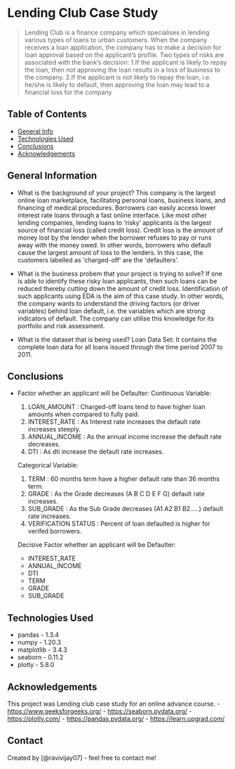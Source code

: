 # Lending Club Case Study

> Lending Club is a finance company which specialises in lending various types of loans to urban customers. When the company receives a loan application, the company has to make a decision for loan approval based on the applicant’s profile. Two types of risks are associated with the bank’s decision:
  1.If the applicant is likely to repay the loan, then not approving the loan results in a loss of business to the company.
  2.If the applicant is not likely to repay the loan, i.e. he/she is likely to default, then approving the loan may lead to a financial loss for the company
   


## Table of Contents
* [General Info](#general-information)
* [Technologies Used](#technologies-used)
* [Conclusions](#conclusions)
* [Acknowledgements](#acknowledgements)



## General Information

- What is the background of your project?
This company is the largest online loan marketplace, facilitating personal loans, business loans, and financing of medical procedures. Borrowers can easily access lower interest rate loans through a fast online interface.
    Like most other lending companies, lending loans to ‘risky’ applicants is the largest source of financial loss (called credit loss). Credit loss is the amount of money lost by the lender when the borrower refuses to pay or runs away with the money owed. In other words, borrowers who default cause the largest amount of loss to the lenders. In this case, the customers labelled as 'charged-off' are the 'defaulters'. 
    
- What is the business probem that your project is trying to solve?
If one is able to identify these risky loan applicants, then such loans can be reduced thereby cutting down the amount of credit loss. Identification of such applicants using EDA is the aim of this case study.
    In other words, the company wants to understand the driving factors (or driver variables) behind loan default, i.e. the variables which are strong indicators of default.  The company can utilise this knowledge for its portfolio and risk assessment. 
    
- What is the dataset that is being used?
Loan Data Set: It contains the complete loan data for all loans issued through the time period 2007 to 2011.
   

## Conclusions
- Factor whether an applicant will be Defaulter:
    Continuous Variable:
    1. LOAN_AMOUNT : Charged-off loans tend to have higher loan amounts when compared to fully paid.
    2. INTEREST_RATE : As Interest rate increases the default rate increases steeply.
    3. ANNUAL_INCOME : As the annual income increase the default rate decreases.
    4. DTI : As dti increase the default rate increases.
    
    Categorical Variable:
    1. TERM : 60 months term have a higher default rate than 36 months term.
    2. GRADE : As the Grade decreases (A B C D E F G) default rate increases.
    3. SUB_GRADE : As the Sub Grade decreases (A1 A2 B1 B2.....) default rate increases.
    4. VERIFICATION STATUS : Percent of loan defaulted is higher for verifed borrowers.
    
    Decisive Factor whether an applicant will be Defaulter:
    
    - INTEREST_RATE
    - ANNUAL_INCOME
    - DTI
    - TERM
    - GRADE
    - SUB_GRADE

## Technologies Used
- pandas - 1.3.4
- numpy - 1.20.3
- matplotlib - 3.4.3
- seaborn - 0.11.2
- plotly - 5.8.0
   


## Acknowledgements
This project was Lending club case study for an online advance course.
    - https://www.geeksforgeeks.org/
    - https://seaborn.pydata.org/
    - https://plotly.com/
    - https://pandas.pydata.org/
    - https://learn.upgrad.com/


## Contact
Created by [@ravivijay07] - feel free to contact me!


